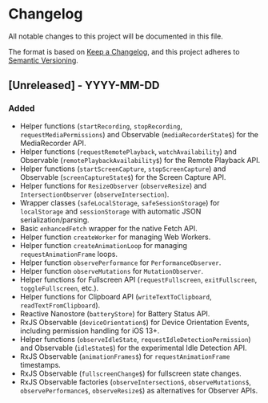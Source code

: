 # Changelog

All notable changes to this project will be documented in this file.

The format is based on [Keep a Changelog](https://keepachangelog.com/en/1.0.0/),
and this project adheres to [Semantic Versioning](https://semver.org/spec/v2.0.0.html).

## [Unreleased] - YYYY-MM-DD

### Added

- Helper functions (`startRecording`, `stopRecording`, `requestMediaPermissions`) and Observable (`mediaRecorderState$`) for the MediaRecorder API.
- Helper functions (`requestRemotePlayback`, `watchAvailability`) and Observable (`remotePlaybackAvailability$`) for the Remote Playback API.
- Helper functions (`startScreenCapture`, `stopScreenCapture`) and Observable (`screenCaptureState$`) for the Screen Capture API.
- Helper functions for `ResizeObserver` (`observeResize`) and `IntersectionObserver` (`observeIntersection`).
- Wrapper classes (`safeLocalStorage`, `safeSessionStorage`) for `localStorage` and `sessionStorage` with automatic JSON serialization/parsing.
- Basic `enhancedFetch` wrapper for the native Fetch API.
- Helper function `createWorker` for managing Web Workers.
- Helper function `createAnimationLoop` for managing `requestAnimationFrame` loops.
- Helper function `observePerformance` for `PerformanceObserver`.
- Helper function `observeMutations` for `MutationObserver`.
- Helper functions for Fullscreen API (`requestFullscreen`, `exitFullscreen`, `toggleFullscreen`, etc.).
- Helper functions for Clipboard API (`writeTextToClipboard`, `readTextFromClipboard`).
- Reactive Nanostore (`batteryStore`) for Battery Status API.
- RxJS Observable (`deviceOrientation$`) for Device Orientation Events, including permission handling for iOS 13+.
- Helper functions (`observeIdleState`, `requestIdleDetectionPermission`) and Observable (`idleState$`) for the experimental Idle Detection API.
- RxJS Observable (`animationFrames$`) for `requestAnimationFrame` timestamps.
- RxJS Observable (`fullscreenChange$`) for fullscreen state changes.
- RxJS Observable factories (`observeIntersection$`, `observeMutations$`, `observePerformance$`, `observeResize$`) as alternatives for Observer APIs.
